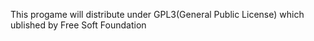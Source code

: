 This progame will distribute under GPL3(General Public License) which ublished by Free Soft Foundation
